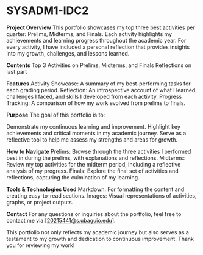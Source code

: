 # SYSADM1-IDC2

**Project Overview**
This portfolio showcases my top three best activities per quarter: Prelims, Midterms, and Finals. Each activity highlights my achievements and learning progress throughout the academic year. For every activity, I have included a personal reflection that provides insights into my growth, challenges, and lessons learned.

**Contents**
Top 3 Activities on Prelims, Midterms, and Finals
Reflections on last part

**Features**
Activity Showcase: A summary of my best-performing tasks for each grading period.
Reflection: An introspective account of what I learned, challenges I faced, and skills I developed from each activity.
Progress Tracking: A comparison of how my work evolved from prelims to finals.

**Purpose**
The goal of this portfolio is to:

Demonstrate my continuous learning and improvement.
Highlight key achievements and critical moments in my academic journey.
Serve as a reflective tool to help me assess my strengths and areas for growth.

**How to Navigate**
Prelims: Browse through the three activities I performed best in during the prelims, with explanations and reflections.
Midterms: Review my top activities for the midterm period, including a reflective analysis of my progress.
Finals: Explore the final set of activities and reflections, capturing the culmination of my learning.

**Tools & Technologies Used**
Markdown: For formatting the content and creating easy-to-read sections.
Images: Visual representations of activities, graphs, or project outputs.

**Contact**
For any questions or inquiries about the portfolio, feel free to contact me via [20215441@s.ubaguio.edu].

This portfolio not only reflects my academic journey but also serves as a testament to my growth and dedication to continuous improvement. Thank you for reviewing my work!
